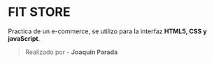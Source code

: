 # FIT STORE
Practica de un e-commerce, se utilizo para la interfaz **HTML5, CSS y javaScript**.

> Realizado por - **Joaquin Parada**
